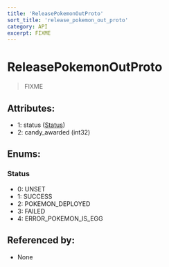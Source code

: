 ```yaml
---
title: 'ReleasePokemonOutProto'
sort_title: 'release_pokemon_out_proto'
category: API
excerpt: FIXME
---
```


# ReleasePokemonOutProto

> FIXME

## Attributes:

- 1: status ([Status](#status))
- 2: candy_awarded (int32)

## Enums:

### Status
- 0: UNSET
- 1: SUCCESS
- 2: POKEMON_DEPLOYED
- 3: FAILED
- 4: ERROR_POKEMON_IS_EGG

## Referenced by:

- None
